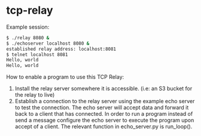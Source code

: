 # tcp-relay
Example session:
```sh
$ ./relay 8080 &
$ ./echoserver localhost 8080 &
established relay address: localhost:8081
$ telnet localhost 8081
Hello, world
Hello, world
```
How to enable a program to use this TCP Relay:<br />
  1. Install the relay server somewhere it is accessible. (i.e: an S3 bucket for the relay to live) <br />
  2. Establish a connection to the relay server using the example echo server to test the connection. The echo server will accept data and forward it back to a client that has connected. In order to run a program instead of send a message configure the echo server to execute the program upon accept of a client. The relevant function in echo_server.py is run_loop(). 
